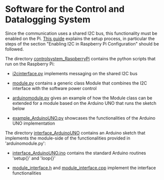 # Software for the Control and Datalogging System

Since the communication uses a shared I2C bus, this functionality must be enabled on the Pi. [This guide](https://thelinuxcode.com/configure-i2c-raspberry-pi/) explains the setup process, in particular the steps of the section "Enabling I2C in Raspberry Pi Configuration" should be followed.

The directory [controlsystem_RaspberryPi](./controlsystem_RaspberryPi/) contains the python scripts that run on the Raspberry Pi:

* [i2cinterface.py](./controlsystem_RaspberryPi/i2cinterface.py) implements messaging on the shared I2C bus

* [module.py](./controlsystem_RaspberryPi/module.py) contains a generic class Module that combines the I2C interface with the software power control

* [arduinomodule.py](./controlsystem_RaspberryPi/arduinomodule.py) gives an example of how the Module class can be extended for a module based on the Arduino UNO that runs the sketch below

* [example_ArduinoUNO.py](./controlsystem_RaspberryPi/example_ArduinoUNO.py) showcases the functionalities of the Arduino UNO implementation

The directory [interface_ArduinoUNO](./interface_ArduinoUNO/) contains an Arduino sketch that implements the module-side of the functionalities provided in 'arduinomodule.py':

* [interface_ArduinoUNO.ino](./interface_ArduinoUNO/interface_ArduinoUNO.ino) contains the standard Arduino routines 'setup{}' and 'loop{}'

* [module_interface.h](./interface_ArduinoUNO/module_interface.h) and [module_interface.cpp](./interface_ArduinoUNO/module_interface.cpp) implement the interface functionalities
